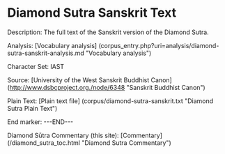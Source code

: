 # Diamond Sutra Sanskrit Text

Description: The full text of the Sanskrit version of the Diamond Sutra.

Analysis: [Vocabulary analysis] (corpus_entry.php?uri=analysis/diamond-sutra-sanskrit-analysis.md "Vocabulary analysis")

Character Set: IAST

Source: [University of the West Sanskrit Buddhist Canon] (http://www.dsbcproject.org./node/6348 "Sanskrit Buddhist Canon")

Plain Text: [Plain text file] (corpus/diamond-sutra-sanskrit.txt "Diamond Sutra Plain Text")

End marker: ---END---

Diamond Sūtra Commentary (this site): [Commentary] (/diamond_sutra_toc.html "Diamond Sutra Commentary")

